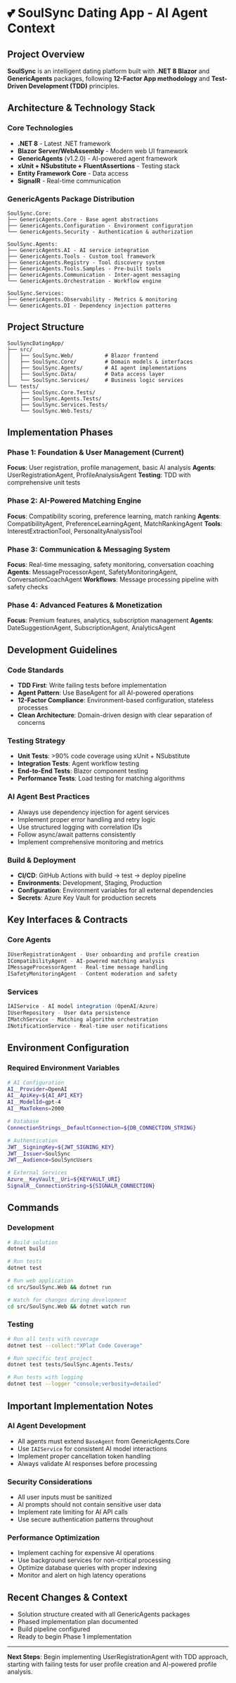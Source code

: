 # 💕 SoulSync Dating App - AI Agent Context

## Project Overview
**SoulSync** is an intelligent dating platform built with **.NET 8 Blazor** and **GenericAgents** packages, following **12-Factor App methodology** and **Test-Driven Development (TDD)** principles.

## Architecture & Technology Stack

### Core Technologies
- **.NET 8** - Latest .NET framework
- **Blazor Server/WebAssembly** - Modern web UI framework
- **GenericAgents** (v1.2.0) - AI-powered agent framework
- **xUnit + NSubstitute + FluentAssertions** - Testing stack
- **Entity Framework Core** - Data access
- **SignalR** - Real-time communication

### GenericAgents Package Distribution
```
SoulSync.Core:
├── GenericAgents.Core - Base agent abstractions
├── GenericAgents.Configuration - Environment configuration
└── GenericAgents.Security - Authentication & authorization

SoulSync.Agents:  
├── GenericAgents.AI - AI service integration
├── GenericAgents.Tools - Custom tool framework
├── GenericAgents.Registry - Tool discovery system
├── GenericAgents.Tools.Samples - Pre-built tools
├── GenericAgents.Communication - Inter-agent messaging
└── GenericAgents.Orchestration - Workflow engine

SoulSync.Services:
├── GenericAgents.Observability - Metrics & monitoring
└── GenericAgents.DI - Dependency injection patterns
```

## Project Structure
```
SoulSyncDatingApp/
├── src/
│   ├── SoulSync.Web/          # Blazor frontend
│   ├── SoulSync.Core/         # Domain models & interfaces
│   ├── SoulSync.Agents/       # AI agent implementations
│   ├── SoulSync.Data/         # Data access layer
│   └── SoulSync.Services/     # Business logic services
└── tests/
    ├── SoulSync.Core.Tests/
    ├── SoulSync.Agents.Tests/
    ├── SoulSync.Services.Tests/
    └── SoulSync.Web.Tests/
```

## Implementation Phases

### Phase 1: Foundation & User Management (Current)
**Focus**: User registration, profile management, basic AI analysis
**Agents**: UserRegistrationAgent, ProfileAnalysisAgent
**Testing**: TDD with comprehensive unit tests

### Phase 2: AI-Powered Matching Engine
**Focus**: Compatibility scoring, preference learning, match ranking
**Agents**: CompatibilityAgent, PreferenceLearningAgent, MatchRankingAgent
**Tools**: InterestExtractionTool, PersonalityAnalysisTool

### Phase 3: Communication & Messaging System
**Focus**: Real-time messaging, safety monitoring, conversation coaching
**Agents**: MessageProcessorAgent, SafetyMonitoringAgent, ConversationCoachAgent
**Workflows**: Message processing pipeline with safety checks

### Phase 4: Advanced Features & Monetization
**Focus**: Premium features, analytics, subscription management
**Agents**: DateSuggestionAgent, SubscriptionAgent, AnalyticsAgent

## Development Guidelines

### Code Standards
- **TDD First**: Write failing tests before implementation
- **Agent Pattern**: Use BaseAgent for all AI-powered operations  
- **12-Factor Compliance**: Environment-based configuration, stateless processes
- **Clean Architecture**: Domain-driven design with clear separation of concerns

### Testing Strategy
- **Unit Tests**: >90% code coverage using xUnit + NSubstitute
- **Integration Tests**: Agent workflow testing
- **End-to-End Tests**: Blazor component testing
- **Performance Tests**: Load testing for matching algorithms

### AI Agent Best Practices
- Always use dependency injection for agent services
- Implement proper error handling and retry logic
- Use structured logging with correlation IDs
- Follow async/await patterns consistently
- Implement comprehensive monitoring and metrics

### Build & Deployment
- **CI/CD**: GitHub Actions with build → test → deploy pipeline
- **Environments**: Development, Staging, Production
- **Configuration**: Environment variables for all external dependencies
- **Secrets**: Azure Key Vault for production secrets

## Key Interfaces & Contracts

### Core Agents
```csharp
IUserRegistrationAgent - User onboarding and profile creation
ICompatibilityAgent - AI-powered matching analysis  
IMessageProcessorAgent - Real-time message handling
ISafetyMonitoringAgent - Content moderation and safety
```

### Services
```csharp
IAIService - AI model integration (OpenAI/Azure)
IUserRepository - User data persistence
IMatchService - Matching algorithm orchestration
INotificationService - Real-time user notifications
```

## Environment Configuration

### Required Environment Variables
```bash
# AI Configuration
AI__Provider=OpenAI
AI__ApiKey=${AI_API_KEY}
AI__ModelId=gpt-4
AI__MaxTokens=2000

# Database
ConnectionStrings__DefaultConnection=${DB_CONNECTION_STRING}

# Authentication  
JWT__SigningKey=${JWT_SIGNING_KEY}
JWT__Issuer=SoulSync
JWT__Audience=SoulSyncUsers

# External Services
Azure__KeyVault__Uri=${KEYVAULT_URI}
SignalR__ConnectionString=${SIGNALR_CONNECTION}
```

## Commands

### Development
```bash
# Build solution
dotnet build

# Run tests
dotnet test

# Run web application
cd src/SoulSync.Web && dotnet run

# Watch for changes during development
cd src/SoulSync.Web && dotnet watch run
```

### Testing
```bash
# Run all tests with coverage
dotnet test --collect:"XPlat Code Coverage"

# Run specific test project
dotnet test tests/SoulSync.Agents.Tests/

# Run tests with logging
dotnet test --logger "console;verbosity=detailed"
```

## Important Implementation Notes

### AI Agent Development
- All agents must extend `BaseAgent` from GenericAgents.Core
- Use `IAIService` for consistent AI model interactions
- Implement proper cancellation token handling
- Always validate AI responses before processing

### Security Considerations
- All user inputs must be sanitized
- AI prompts should not contain sensitive user data
- Implement rate limiting for AI API calls
- Use secure authentication patterns throughout

### Performance Optimization  
- Implement caching for expensive AI operations
- Use background services for non-critical processing
- Optimize database queries with proper indexing
- Monitor and alert on high latency operations

## Recent Changes & Context
- Solution structure created with all GenericAgents packages
- Phased implementation plan documented
- Build pipeline configured
- Ready to begin Phase 1 implementation

---

**Next Steps**: Begin implementing UserRegistrationAgent with TDD approach, starting with failing tests for user profile creation and AI-powered profile analysis.